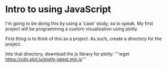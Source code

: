 # Intro to using JavaScript
I'm going to be doing this by using a 'case' study, so to speak.  My first project will be programming a custom visualization using plotly.

First thing is to think of this as a project.  As such, create a directory for the project.

Into that directory, download the js library for plotly:
'''wget https://cdn.plot.ly/plotly-latest.min.js'''
